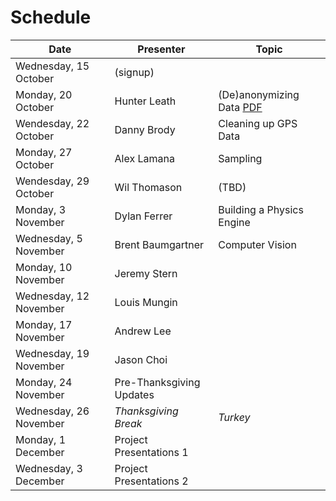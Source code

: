 Schedule
========

| Date | Presenter | Topic |
| ------------- | ------------- | ------------- |
| Wednesday, 15 October | (signup) | |
| Monday, 20 October | Hunter Leath  | (De)anonymizing Data [PDF](http://www.cs.utexas.edu/~shmat/shmat_oak09.pdf)|
| Wendesday, 22 October | Danny Brody | Cleaning up GPS Data |
| Monday, 27 October | Alex Lamana | Sampling |
| Wendesday, 29 October | Wil Thomason | (TBD) |
| Monday, 3 November | Dylan Ferrer | Building a Physics Engine |
| Wednesday, 5 November | Brent Baumgartner | Computer Vision|
| Monday, 10 November | Jeremy Stern | |
| Wednesday, 12 November | Louis Mungin | |
| Monday, 17 November | Andrew Lee | |
| Wednesday, 19 November | Jason Choi | |
| Monday, 24 November | Pre-Thanksgiving Updates | |
| Wednesday, 26 November | _Thanksgiving Break_ | _Turkey_ |
| Monday, 1 December | Project Presentations 1 | |
| Wednesday, 3 December | Project Presentations 2 | |
